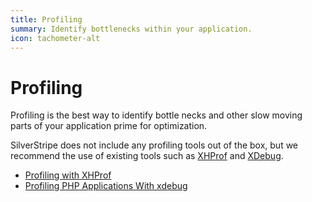 ```yaml
---
title: Profiling
summary: Identify bottlenecks within your application.
icon: tachometer-alt
---
```


# Profiling

Profiling is the best way to identify bottle necks and other slow moving parts of your application prime for 
optimization. 

SilverStripe does not include any profiling tools out of the box, but we recommend the use of existing tools such as 
[XHProf](https://github.com/facebook/xhprof/) and [XDebug](http://xdebug.org/).

* [Profiling with XHProf](https://inviqa.com/blog/profiling-xhprof)
* [Profiling PHP Applications With xdebug](http://devzone.zend.com/1139/profiling-php-applications-with-xdebug/)
